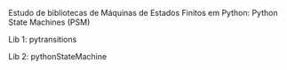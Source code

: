 Estudo de bibliotecas de Máquinas de Estados Finitos em Python: Python State Machines (PSM)

Lib 1: pytransitions

Lib 2: pythonStateMachine
